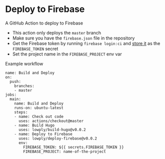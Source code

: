 # Deploy to Firebase

A GitHub Action to deploy to Firebase

- This action only deploys the `master` branch
- Make sure you have the `firebase.json` file in the repository
- Get the Firebase token by running `firebase login:ci` and [store it](https://help.github.com/en/articles/virtual-environments-for-github-actions#creating-and-using-secrets-encrypted-variables) as the `FIREBASE_TOKEN` secret
- Set the project name in the `FIREBASE_PROJECT` env var

Example workflow

```
name: Build and Deploy
on:
  push:
    branches:
    - master
jobs:
  main:
    name: Build and Deploy
    runs-on: ubuntu-latest
    steps:
    - name: Check out code
      uses: actions/checkout@master
    - name: Build Hugo
      uses: lowply/build-hugo@v0.0.2
    - name: Deploy to Firebase
      uses: lowply/deploy-firebase@v0.0.2
      env:
        FIREBASE_TOKEN: ${{ secrets.FIREBASE_TOKEN }}
        FIREBASE_PROJECT: name-of-the-project
```

